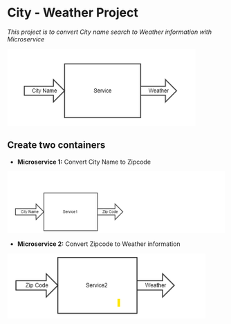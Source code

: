 # **City - Weather Project**
*This project is to convert City name search to Weather information with Microservice*

![My Image](./image/requirement.png)

## **Create two containers**

* **Microservice 1:** Convert City Name to Zipcode

![My Image](./image/m1.png)

* **Microservice 2:** Convert Zipcode to Weather information

![My Image](./image/m2.png)
